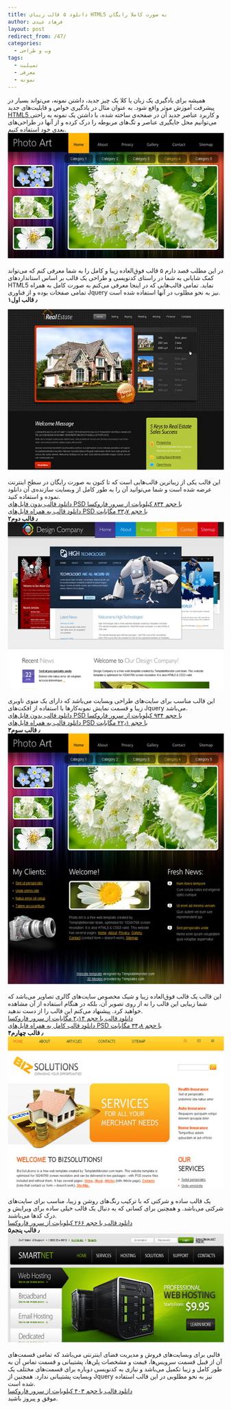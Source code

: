 ```yaml
---
title: دانلود ۵ قالب زیبای HTML5 به صورت کاملا رایگان
author: فرهاد عیدی
layout: post
redirect_from: /47/
categories:
  - وب و طراحی
tags:
  - تمپلیت
  - معرفی
  - نمونه
---
```

همیشه برای یادگیری یک زبان یا کلا یک چیز جدید، داشتن نمونه، می‌تواند بسیار در پیشرفت آموزش موثر واقع شود. به عنوان مثال در یادگیری خواص و قابلیت‌های جدید [HTML5 ][1]و کاربرد عناصر جدید آن در صفحه‌ی ساخته شده، با داشتن یک نمونه به راحتی می‌توانیم محل جایگیری عناصر و تگ‌های مربوطه را درک کرده و از آنها در طراحی‌های بعدی خود استفاده کنیم.<img class="mt-image-center" style="text-align: center; display: block; margin: 0 auto 20px;" alt="5-stylish-html5-templates.jpg" src="/asset/legacy/5-stylish-html5-templates.jpg" width="550" height="292" />

<div>
  در این مطلب قصد دارم ۵ قالب فوق‌العاده زیبا و کامل را به شما معرفی کنم که می‌تواند کمک شایانی به شما در راستای کدنویسی و طراحی یک قالب بر اساس استانداردهای HTML5 نماید. تمامی قالب‌هایی که در اینجا معرفی می‌کنم به صورت کامل به همراه تمامی صفحات بوده و از فناوری Jquery نیز به نحو مطلوب در آنها استفاده شده است.
</div>

<div>
</div>

<!-- more -->

<div>
  <b>۱٫ قالب اول</b></p> 
  
  <div>
    <img class="mt-image-center" style="text-align: center; display: block; margin: 0 auto 20px;" alt="5-stylish-html5-templates-01.jpg" src="/asset/legacy/5-stylish-html5-templates-01.jpg" width="550" height="374" />این قالب یکی از زیباترین قالب‌هایی است که تا کنون به صورت رایگان در سطح اینترنت عرضه شده است و شما می‌توانید آن را به طور کامل از وبسایت سازنده‌ی آن دانلود نموده و استفاده کنید.
  </div>
  
  <div>
    <a href="http://faroxa.com/download/templates/HTML5-Template-Real-Estate.zip">دانلود قالب بدون فایل‌های PSD با حجم ۸۳۴ کیلوبایت از سرور فاروکسا</a>
  </div>
  
  <div>
    <a style="text-decoration: underline;" href="http://www.templatemonster.com/free-templates/free-html5-template-real-estate-website.php">دانلود قالب به همراه فایل‌های PSD با حجم ۳۳٫۷ مگابایت</a>
  </div>
  
  <div>
  </div>
  
  <div>
    <b>۲٫ قالب دوم</b>
  </div>
  
  <div>
    <img class="mt-image-center" style="text-align: center; display: block; margin: 0 auto 20px;" alt="5-stylish-html5-templates-02.jpg" src="/asset/legacy/5-stylish-html5-templates-02.jpg" width="550" height="388" />
  </div>
  
  <div>
    این قالب مناسب برای سایت‌های طراحی وبسایت می‌باشد که دارای یک منوی ناوبری زیبا و قسمت نمایش نمونه‌کارها با استفاده از افکت‌های Jquery می‌باشد.
  </div>
  
  <div>
    <a href="http://faroxa.com/download/templates/HTML5-Template-Design-Company.zip">دانلود قالب بدون فایل‌های PSD با حجم ۹۳۴ کیلوبایت از سرور فاروکسا</a>
  </div>
  
  <div>
    <a style="text-decoration: underline;" href="http://www.templatemonster.com/free-templates/free-html5-template-design-company.php">دانلود قالب به همراه فایل‌های PSD با حجم ۲۲٫۱ مگابایت</a>
  </div>
  
  <div>
  </div>
</div>

<div>
  <b>۳٫ قالب سوم</b>
</div>

<div>
  <img class="mt-image-center" style="text-align: center; display: block; margin: 0 auto 20px;" alt="5-stylish-html5-templates-03.jpg" src="/asset/legacy/5-stylish-html5-templates-03.jpg" width="550" height="584" />
</div>

<div>
  <b></b>این قالب یک قالب فوق‌العاده زیبا و شیک مخصوص سایت‌های گالری تصاویر می‌باشد که شما زیبایی این قالب را نه از روی تصویر آن، بلکه در هنگام استفاده از آن مشاهده خواهید کرد. پیشنهاد می‌کنم این قالب را از دست ندهید.
</div>

<div>
  <div>
    <a href="http://faroxa.com/download/templates/HTML5-Template-Photo-Art.zip">دانلود قالب با حجم ۲٫۱۴ مگابایت از سرور فاروکسا</a>
  </div>
</div>

<div>
  <a href="http://www.templatemonster.com/free-templates/free-html5-website-template-portfolio.php">دانلود قالب کامل به همراه فایل‌های PSD با حجم ۳۴٫۸ مگابایت</a>
</div>

<div>
</div>

<div>
  <b>۴٫ قالب چهارم</b>
</div>

<div>
  <img class="mt-image-center" style="text-align: center; display: block; margin: 0 auto 20px;" alt="5-stylish-html5-templates-04.jpg" src="/asset/legacy/5-stylish-html5-templates-04.jpg" width="550" height="355" />
</div>

<div>
  یک قالب ساده و شرکتی که با ترکیب رنگ‌های روشن و زیبا، مناسب برای سایت‌های شرکتی می‌باشد. و همچنین برای کسانی که به دنبال یک قالب خیلی ساده برای ویرایش و درک کد‌ها می‌باشند.
</div>

<div>
  <a href="http://faroxa.com/download/templates/HTML5-Template-BizSolutions-Website.zip">دانلود قالب با حجم ۲۶۶ کیلوبایت از سرور فاروکسا</a>
</div>

<div>
</div>

<div>
  <b>۵٫ قالب پنجم</b>
</div>

<div>
  <img class="mt-image-center" style="text-align: center; display: block; margin: 0 auto 20px;" alt="5-stylish-html5-templates-05.jpg" src="/asset/legacy/5-stylish-html5-templates-05.jpg" width="550" height="253" />قالبی برای وبسایت‌های فروش و مدیریت فضای اینترنتی می‌باشد که تمامی قسمت‌های آن از قبیل قسمت سرویس‌ها، قیمت و مشخصات پلن‌ها، پشتیبانی و قسمت تماس آن به طور کامل و زیبا تکمیل می‌باشد و نیازی به کدنویسی دوباره برای قسمت‌های مختلف یک وبسایت پشتیبانی ندارد. همچنین از Jquery نیز به نحو مطلوبی در این قالب استفاده شده است.
</div>

<div>
  <a href="http://faroxa.com/download/templates/HTML5-Template-Hosting-Website.zip">دانلود قالب با حجم ۴۰۳ کیلوبایت از سرور فاروکسا</a>
</div>

<div>
</div>

<div>
  موفق و پیروز باشید.
</div>

 [1]: /tag/HTML5